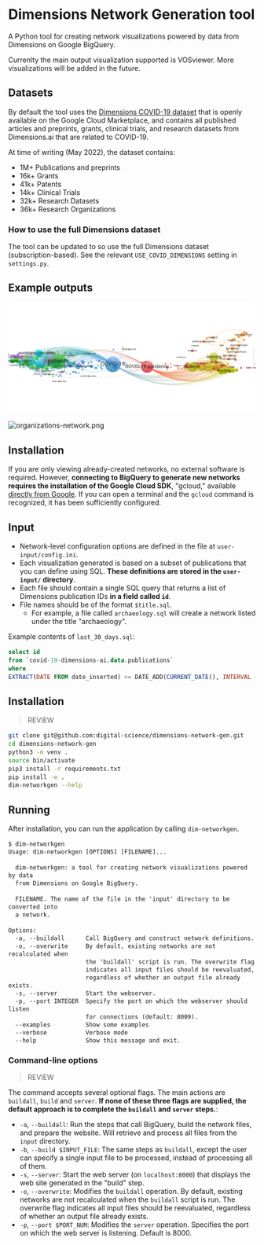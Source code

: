 # Dimensions Network Generation tool

A Python tool for creating network visualizations powered by data from Dimensions on Google BigQuery. 

Currenlty the main output visualization supported is VOSviewer. More visualizations will be added in the future.

## Datasets

By default the tool uses the [Dimensions COVID-19 dataset](https://console.cloud.google.com/marketplace/product/digitalscience-public/covid-19-dataset-dimensions) that is openly available on the Google Cloud Marketplace, and contains all published articles and preprints, grants, clinical trials, and research datasets from Dimensions.ai that are related to COVID-19.

At time of writing (May 2022), the dataset contains:

* 1M+  Publications and preprints
* 16k+ Grants
* 41k+ Patents
* 14k+ Clinical Trials
* 32k+ Research Datasets
* 36k+ Research Organizations


### How to use the full Dimensions dataset

The tool can be updated to so use the full Dimensions dataset (subscription-based). See the relevant `USE_COVID_DIMENSIONS` setting in `settings.py`. 

## Example outputs

![concepts-network](/screenshots/concepts-network.png)

![organizations-network.png](/screenshots/organizations-network.png)



## Installation

If you are only viewing already-created networks, no external software is required. However, **connecting to BigQuery to generate new networks requires the installation of the Google Cloud SDK**, "gcloud," available [directly from Google](https://cloud.google.com/sdk/docs/install). If you can open a terminal and the `gcloud` command is recognized, it has been sufficiently configured.

## Input

* Network-level configuration options are defined in the file at `user-input/config.ini`.
* Each visualization generated is based on a subset of publications that you can define using SQL. **These definitions are stored in the `user-input/` directory**.
* Each file should contain a single SQL query that returns a list of Dimensions publication IDs **in a field called `id`**.
* File names should be of the format `$title.sql`.
  * For example, a file called `archaeology.sql` will create a network listed under the title "archaeology".

Example contents of `last_30_days.sql`:

```sql
select id
from `covid-19-dimensions-ai.data.publications`
where 
EXTRACT(DATE FROM date_inserted) >= DATE_ADD(CURRENT_DATE(), INTERVAL -30 DAY)
```


## Installation

> REVIEW

```sh
git clone git@github.com:digital-science/dimensions-network-gen.git
cd dimensions-network-gen
python3 -m venv .
source bin/activate
pip3 install -r requirements.txt
pip install -e .
dim-networkgen --help
```

## Running

After installation, you can run the application by calling `dim-networkgen`.

```
$ dim-networkgen
Usage: dim-networkgen [OPTIONS] [FILENAME]...

  dim-networkgen: a tool for creating network visualizations powered by data
  from Dimensions on Google BigQuery.

  FILENAME. The name of the file in the 'input' directory to be converted into
  a network.

Options:
  -a, --buildall      Call BigQuery and construct network definitions.
  -o, --overwrite     By default, existing networks are not recalculated when
                      the 'buildall' script is run. The overwrite flag
                      indicates all input files should be reevaluated,
                      regardless of whether an output file already exists.
  -s, --server        Start the webserver.
  -p, --port INTEGER  Specify the port on which the webserver should listen
                      for connections (default: 8009).
  --examples          Show some examples
  --verbose           Verbose mode
  --help              Show this message and exit.
```


### Command-line options

> REVIEW

The command accepts several optional flags. The main actions are `buildall`, `build` and `server`. **If none of these three flags are supplied, the default approach is to complete the `buildall` and `server` steps.**:

* `-a`, `--buildall`: Run the steps that call BigQuery, build the network files, and prepare the website. Will retrieve and process all files from the `input` directory.
* `-b`, `--build $INPUT_FILE`: The same steps as `buildall`, except the user can specify a single input file to be processed, instead of processing all of them.
* `-s`, `--server`: Start the web server (on `localhost:8000`) that displays the web site generated in the "build" step.
* `-o`, `--overwrite`: Modifies the `buildall` operation. By default, existing networks are not recalculated when the `buildall` script is run. The overwrite flag indicates all input files should be reevaluated, regardless of whether an output file already exists.
* `-p`, `--port $PORT_NUM`: Modifies the `server` operation. Specifies the port on which the web server is listening. Default is 8000.

